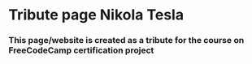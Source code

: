 # Tribute page Nikola Tesla

### This page/website is created as a tribute for the course on FreeCodeCamp certification project
